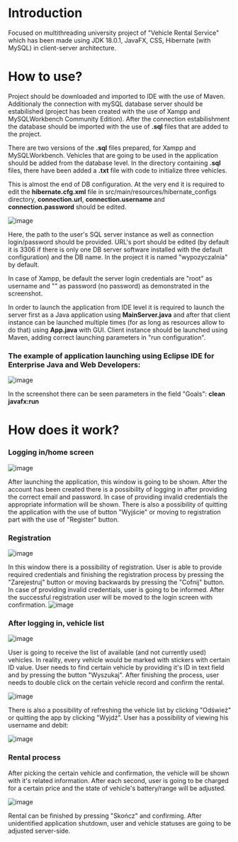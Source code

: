 # Introduction
Focused on multithreading university project of "Vehicle Rental Service" which has been made using JDK 18.0.1, JavaFX, CSS, Hibernate (with MySQL) in client-server architecture.
# How to use?
Project should be downloaded and imported to IDE with the use of Maven. Additionaly the connection with mySQL database server should be estabilished (project has been created with the use of Xampp and MySQLWorkbench Community Edition). After the connection estabilishment the database should be imported with the use of **.sql** files that are added to the project.

There are two versions of the **.sql** files prepared, for Xampp and MySQLWorkbench. Vehicles that are going to be used in the application should be added from the database level. In the directory containing **.sql** files, there have been added a **.txt** file with code to initialize three vehicles.

This is almost the end of DB configuration. At the very end it is required to edit the **hibernate.cfg.xml** file in src/main/resources/hibernate_configs directory, **connection.url**, **connection.username** and **connection.password** should be edited.

![image](https://user-images.githubusercontent.com/106389146/209480738-342b1901-151c-4c42-ac2d-813ca748601b.png)

Here, the path to the user's SQL server instance as well as connection login/password should be provided. URL's port should be edited (by default it is 3306 if there is only one DB server software installed with the default configuration) and the DB name. In the project it is named "wypozyczalnia" by default.

In case of Xampp, be default the server login credentials are "root" as username and "" as password (no password) as demonstrated in the screenshot.

In order to launch the application from IDE level it is required to launch the server first as a Java application using **MainServer.java** and after that client instance can be launched multiple times (for as long as resources allow to do that) using **App.java** with GUI. Client instance should be launched using Maven, adding correct launching parameters in "run configuration".

### The example of application launching using Eclipse IDE for Enterprise Java and Web Developers:
![image](https://user-images.githubusercontent.com/106389146/209480588-8b104d1a-99a2-42d8-83c8-e321c2ba2f68.png)

In the screenshot there can be seen parameters in the field "Goals": **clean javafx:run**

# How does it work?
### Logging in/home screen
![image](https://user-images.githubusercontent.com/106389146/209480920-a8ccc4e4-5383-4261-b014-77c3589f7f80.png)

After launching the application, this window is going to be shown. After the account has been created there is a possibility of logging in after providing the correct email and password. In case of providing invalid credentials the appropriate information will be shown. There is also a possibility of quitting the application with the use of button "Wyjście" or moving to registration part with the use of "Register" button.
### Registration
![image](https://user-images.githubusercontent.com/106389146/209480952-be14ad9c-aefb-45b6-b730-c76c5077d69b.png)

In this window there is a possibility of registration. User is able to provide required credentials and finishing the registration process by pressing the "Zarejestruj" button or moving backwards by pressing the "Cofnij" button. In case of providing invalid credentials, user is going to be informed. After the successful registration user will be moved to the login screen with confirmation.
![image](https://user-images.githubusercontent.com/106389146/209480956-54be3b38-5642-4c30-8067-6106f825c7b5.png)

### After logging in, vehicle list
![image](https://user-images.githubusercontent.com/106389146/209480971-f3322e2b-2c62-486f-8905-aefb85406ec3.png)

User is going to receive the list of available (and not currently used) vehicles. In reality, every vehicle would be marked with stickers with certain ID value. User needs to find certain vehicle by providing it's ID in text field and by pressing the button "Wyszukaj".
After finishing the process, user needs to double click on the certain vehicle record and confirm the rental.

![image](https://user-images.githubusercontent.com/106389146/209480974-4530d2e8-9067-48c9-923c-96159a137984.png)

There is also a possibility of refreshing the vehicle list by clicking "Odśwież" or quitting the app by clicking "Wyjdź".
User has a possibility of viewing his username and debit:

![image](https://user-images.githubusercontent.com/106389146/209480981-32db5064-ca7c-4e2f-a4c4-cb3639809f4f.png)

### Rental process
After picking the certain vehicle and confirmation, the vehicle will be shown with it's related information. After each second, user is going to be charged for a certain price and the state of vehicle's battery/range will be adjusted.

![image](https://user-images.githubusercontent.com/106389146/209480990-b05fed3a-8c95-449e-a0c3-e1a3c44536c5.png)

Rental can be finished by pressing "Skończ" and confirming. After unidentified application shutdown, user and vehicle statuses are going to be adjusted server-side.






